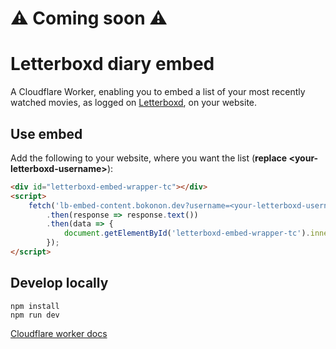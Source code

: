# ⚠️ Coming soon ⚠️

# Letterboxd diary embed

A Cloudflare Worker, enabling you to embed a list of your most recently watched movies, as logged on [Letterboxd](https://letterboxd.com/), on your website.

## Use embed

Add the following to your website, where you want the list (**replace \<your-letterboxd-username\>**):

```html
<div id="letterboxd-embed-wrapper-tc"></div>
<script>
    fetch('lb-embed-content.bokonon.dev?username=<your-letterboxd-username>')
        .then(response => response.text())
        .then(data => {
            document.getElementById('letterboxd-embed-wrapper-tc').innerHTML = data;
        });
</script>
```

## Develop locally

```
npm install
npm run dev
```

[Cloudflare worker docs](https://developers.cloudflare.com/workers/)
